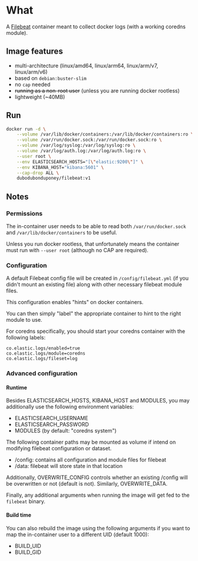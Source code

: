 # What

A [Filebeat](https://www.elastic.co/products/beats/filebeat) container meant to collect docker logs (with a working coredns module).

## Image features

 * multi-architecture (linux/amd64, linux/arm64, linux/arm/v7, linux/arm/v6)
 * based on `debian:buster-slim`
 * no `cap` needed
 * ~~running as a non-root user~~ (unless you are running docker rootless)
 * lightweight (~40MB)

## Run

```bash
docker run -d \
    --volume /var/lib/docker/containers:/var/lib/docker/containers:ro \
    --volume /var/run/docker.sock:/var/run/docker.sock:ro \
    --volume /var/log/syslog:/var/log/syslog:ro \
    --volume /var/log/auth.log:/var/log/auth.log:ro \
    --user root \
    --env ELASTICSEARCH_HOSTS="[\"elastic:9200\"]" \
    --env KIBANA_HOST="kibana:5601" \
    --cap-drop ALL \
    dubodubonduponey/filebeat:v1
```

## Notes

### Permissions

The in-container user needs to be able to read both `/var/run/docker.sock` and 
`/var/lib/docker/containers` to be useful.

Unless you run docker rootless, that unfortunately means the container must run with `--user root` (although no CAP are required).

### Configuration

A default Filebeat config file will be created in `/config/filebeat.yml` (if you didn't mount an existing file) along with other necessary filebeat module files.

This configuration enables "hints" on docker containers.

You can then simply "label" the appropriate container to hint to the right module to use.

For coredns specifically, you should start your coredns container with the following labels:

```
co.elastic.logs/enabled=true
co.elastic.logs/module=coredns
co.elastic.logs/fileset=log
```

### Advanced configuration

#### Runtime

Besides ELASTICSEARCH_HOSTS, KIBANA_HOST and MODULES, you may additionally use the following environment variables:

 * ELASTICSEARCH_USERNAME
 * ELASTICSEARCH_PASSWORD
 * MODULES (by default: "coredns system")

The following container paths may be mounted as volume if intend on modifying filebeat configuration or dataset.

 * /config: contains all configuration and module files for filebeat
 * /data: filebeat will store state in that location

Additionally, OVERWRITE_CONFIG controls whether an existing /config will be overwritten or not (default is not). Similarly, OVERWRITE_DATA.

Finally, any additional arguments when running the image will get fed to the `filebeat` binary.

#### Build time

You can also rebuild the image using the following arguments if you want to map the in-container user to a different UID (default 1000):

 * BUILD_UID
 * BUILD_GID

